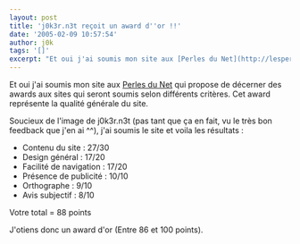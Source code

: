 ```yaml
---
layout: post
title: 'j0k3r.n3t reçoit un award d''or !!'
date: '2005-02-09 10:57:54'
author: j0k
tags: '[]'
excerpt: "Et oui j'ai soumis mon site aux [Perles du Net](http://lesperlesdunet.jexiste.fr/award.html) qui propose de décerner des awards aux sites qui seront soumis selon différents critères.   Cet award représente la qualité générale du site.  \n  \nSoucieux de l'image de j0k3r.n3t (pas tant que ça en fait, vu le très bon feedback que j'en ai ^^), j'ai soumis      …"
---
```


Et oui j'ai soumis mon site aux [Perles du Net](http://lesperlesdunet.jexiste.fr/award.html) qui propose de décerner des awards aux sites qui seront soumis selon différents critères.   Cet award représente la qualité générale du site.

Soucieux de l'image de j0k3r.n3t (pas tant que ça en fait, vu le très bon feedback que j'en ai ^^), j'ai soumis le site et voila les résultats :

* Contenu du site : 27/30
* Design général :  17/20
* Facilité de navigation :  17/20
* Présence de publicité :  10/10
* Orthographe :  9/10
* Avis subjectif :  8/10


Votre total =  88 points

J'otiens donc un award d'or (Entre 86 et 100 points).
